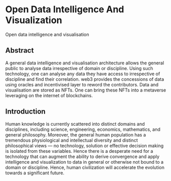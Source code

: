 # Open Data Intelligence And Visualization
Open data intelligence and visualisation 

## Abstract
A general data intelligence and visualisation architecture allows the general public to analyse data irrespective of domain or discipline. Using such technology, one can analyse any data they have access to irrespective of discipline and find their correlation. web3 provides the concessions of data using oracles and incentivised layer to reword the contributors. Data and visualisation are stored as NFTs. One can bring these NFTs into a metaverse leveraging on the internet of blockchains.  

## Introduction
Human knowledge is currently scattered into distinct domains and disciplines, including science, engineering, economics, mathematics, and general philosophy. Moreover, the general human population has a tremendous physiological and intellectual diversity and distinct philosophical views — no technology, solution or effective decision making is isolated from these variables. Hence there is a desperate need for a technology that can augment the ability to derive convergence and apply intelligence and visualization to data in general or otherwise not bound to a domain or discipline. Hence, human civilization will accelerate the evolution towards a significant future.

